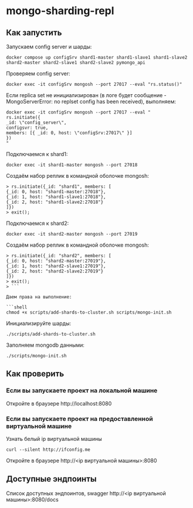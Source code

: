 # mongo-sharding-repl

## Как запустить

Запускаем config server и шарды:

```shell
docker compose up configSrv shard1-master shard1-slave1 shard1-slave2 shard2-master shard2-slave1 shard2-slave2 pymongo_api
```

Проверяем config server:

```shell
docker exec -it configSrv mongosh --port 27017 --eval "rs.status()"
```

Если replica set не инициализирован (в логе будет сообщение - MongoServerError: no replset config has been received), выполняем:

```shell
docker exec -it configSrv mongosh --port 27017 --eval "
rs.initiate({
_id: \"config_server\",
configsvr: true,
members: [{ _id: 0, host: \"configSrv:27017\" }]
})
"
```

Подключаемся к shard1:

```shell
docker exec -it shard1-master mongosh --port 27018
```

Создаём набор реплик в командной оболочке mongosh:
```shell
> rs.initiate({_id: "shard1", members: [
{_id: 0, host: "shard1-master:27018"},
{_id: 1, host: "shard1-slave1:27018"},
{_id: 2, host: "shard1-slave2:27018"}
]})
> exit();
```

Подключаемся к shard2:

```shell
docker exec -it shard2-master mongosh --port 27019
```

Создаём набор реплик в командной оболочке mongosh:

```shell
> rs.initiate({_id: "shard2", members: [
{_id: 0, host: "shard2-master:27019"},
{_id: 1, host: "shard2-slave1:27019"},
{_id: 2, host: "shard2-slave2:27019"}
]})
> exit();
> ```

Даем права на выполнение:

```shell
chmod +x scripts/add-shards-to-cluster.sh scripts/mongo-init.sh
```

Инициализируйте шарды:

```shell
./scripts/add-shards-to-cluster.sh
```

Заполняем mongodb данными:

```shell
./scripts/mongo-init.sh
```

## Как проверить

### Если вы запускаете проект на локальной машине

Откройте в браузере http://localhost:8080

### Если вы запускаете проект на предоставленной виртуальной машине

Узнать белый ip виртуальной машины

```shell
curl --silent http://ifconfig.me
```

Откройте в браузере http://<ip виртуальной машины>:8080

## Доступные эндпоинты

Список доступных эндпоинтов, swagger http://<ip виртуальной машины>:8080/docs
